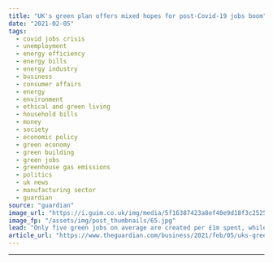 ```yaml
---
title: "UK's green plan offers mixed hopes for post-Covid-19 jobs boom"
date: "2021-02-05"
tags: 
  - covid jobs crisis
  - unemployment
  - energy efficiency
  - energy bills
  - energy industry
  - business
  - consumer affairs
  - energy
  - environment
  - ethical and green living
  - household bills
  - money
  - society
  - economic policy
  - green economy
  - green building
  - green jobs
  - greenhouse gas emissions
  - politics
  - uk news
  - manufacturing sector
  - guardian
source: "guardian"
image_url: "https://i.guim.co.uk/img/media/5f16387423a8ef40e9d18f3c25259a1cf994fb24/0_0_5000_3000/master/5000.jpg?width=460&quality=85&auto=format&fit=max&s=432b1eee0368c60654824db977785044"
image_fp: "/assets/img/post_thumbnails/65.jpg"
lead: "Only five green jobs on average are created per £1m spent, while most equipment is made abroadBritain’s homes are going green, says Derek Horrocks, who runs a home insulation business in Lancashire that has vacancies for architects, surveyors, admini..."
article_url: "https://www.theguardian.com/business/2021/feb/05/uks-green-plan-offers-mixed-hopes-for-post-covid-jobs-boom"
---
```


---
